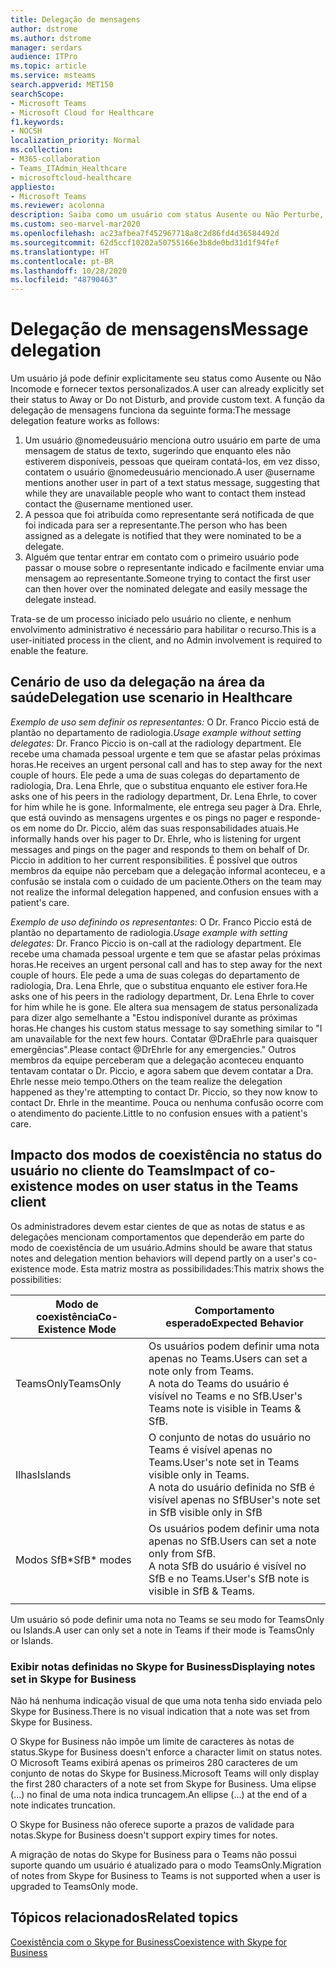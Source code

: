 ```yaml
---
title: Delegação de mensagens
author: dstrome
ms.author: dstrome
manager: serdars
audience: ITPro
ms.topic: article
ms.service: msteams
search.appverid: MET150
searchScope:
- Microsoft Teams
- Microsoft Cloud for Healthcare
f1.keywords:
- NOCSH
localization_priority: Normal
ms.collection:
- M365-collaboration
- Teams_ITAdmin_Healthcare
- microsoftcloud-healthcare
appliesto:
- Microsoft Teams
ms.reviewer: acolonna
description: Saiba como um usuário com status Ausente ou Não Perturbe, pode definir de maneira explícita outro usuário como um delegado na sua mensagem de status.
ms.custom: seo-marvel-mar2020
ms.openlocfilehash: ac23afbea7f452967718a8c2d86fd4d36584492d
ms.sourcegitcommit: 62d5ccf10202a50755166e3b8de0bd31d1f94fef
ms.translationtype: HT
ms.contentlocale: pt-BR
ms.lasthandoff: 10/28/2020
ms.locfileid: "48790463"
---
```

# <a name="message-delegation"></a><span data-ttu-id="60cfa-103">Delegação de mensagens</span><span class="sxs-lookup"><span data-stu-id="60cfa-103">Message delegation</span></span>

<span data-ttu-id="60cfa-104">Um usuário já pode definir explicitamente seu status como Ausente ou Não Incomode e fornecer textos personalizados.</span><span class="sxs-lookup"><span data-stu-id="60cfa-104">A user can already explicitly set their status to Away or Do not Disturb, and provide custom text.</span></span> <span data-ttu-id="60cfa-105">A função da delegação de mensagens funciona da seguinte forma:</span><span class="sxs-lookup"><span data-stu-id="60cfa-105">The message delegation feature works as follows:</span></span>

1. <span data-ttu-id="60cfa-106">Um usuário @nomedeusuário menciona outro usuário em parte de uma mensagem de status de texto, sugerindo que enquanto eles não estiverem disponíveis, pessoas que queiram contatá-los, em vez disso, contatem o usuário @nomedeusuário mencionado.</span><span class="sxs-lookup"><span data-stu-id="60cfa-106">A user @username mentions another user in part of a text status message, suggesting that while they are unavailable people who want to contact them instead contact the @username mentioned user.</span></span>
2. <span data-ttu-id="60cfa-107">A pessoa que foi atribuída como representante será notificada de que foi indicada para ser a representante.</span><span class="sxs-lookup"><span data-stu-id="60cfa-107">The person who has been assigned as a delegate is notified that they were nominated to be a delegate.</span></span>
3. <span data-ttu-id="60cfa-108">Alguém que tentar entrar em contato com o primeiro usuário pode passar o mouse sobre o representante indicado e facilmente enviar uma mensagem ao representante.</span><span class="sxs-lookup"><span data-stu-id="60cfa-108">Someone trying to contact the first user can then hover over the nominated delegate and easily message the delegate instead.</span></span>  

<span data-ttu-id="60cfa-109">Trata-se de um processo iniciado pelo usuário no cliente, e nenhum envolvimento administrativo é necessário para habilitar o recurso.</span><span class="sxs-lookup"><span data-stu-id="60cfa-109">This is a user-initiated process in the client, and no Admin involvement is required to enable the feature.</span></span> 

## <a name="delegation-use-scenario-in-healthcare"></a><span data-ttu-id="60cfa-110">Cenário de uso da delegação na área da saúde</span><span class="sxs-lookup"><span data-stu-id="60cfa-110">Delegation use scenario in Healthcare</span></span>

<span data-ttu-id="60cfa-111">*Exemplo de uso sem definir os representantes:* O Dr. Franco Piccio está de plantão no departamento de radiologia.</span><span class="sxs-lookup"><span data-stu-id="60cfa-111">*Usage example without setting delegates:*  Dr. Franco Piccio is on-call at the radiology department.</span></span> <span data-ttu-id="60cfa-112">Ele recebe uma chamada pessoal urgente e tem que se afastar pelas próximas horas.</span><span class="sxs-lookup"><span data-stu-id="60cfa-112">He receives an urgent personal call and has to step away for the next couple of hours.</span></span> <span data-ttu-id="60cfa-113">Ele pede a uma de suas colegas do departamento de radiologia, Dra. Lena Ehrle, que o substitua enquanto ele estiver fora.</span><span class="sxs-lookup"><span data-stu-id="60cfa-113">He asks one of his peers in the radiology department, Dr. Lena Ehrle, to cover for him while he is gone.</span></span> <span data-ttu-id="60cfa-114">Informalmente, ele entrega seu pager à Dra. Ehrle, que está ouvindo as mensagens urgentes e os pings no pager e responde-os em nome do Dr. Piccio, além das suas responsabilidades atuais.</span><span class="sxs-lookup"><span data-stu-id="60cfa-114">He informally hands over his pager to Dr. Ehrle, who is listening for urgent messages and pings on the pager and responds to them on behalf of Dr. Piccio in addition to her current responsibilities.</span></span> <span data-ttu-id="60cfa-115">É possível que outros membros da equipe não percebam que a delegação informal aconteceu, e a confusão se instala com o cuidado de um paciente.</span><span class="sxs-lookup"><span data-stu-id="60cfa-115">Others on the team may not realize the informal delegation happened, and confusion ensues with a patient's care.</span></span>

<span data-ttu-id="60cfa-116">*Exemplo de uso definindo os representantes:* O Dr. Franco Piccio está de plantão no departamento de radiologia.</span><span class="sxs-lookup"><span data-stu-id="60cfa-116">*Usage example with setting delegates:* Dr. Franco Piccio is on-call at the radiology department.</span></span> <span data-ttu-id="60cfa-117">Ele recebe uma chamada pessoal urgente e tem que se afastar pelas próximas horas.</span><span class="sxs-lookup"><span data-stu-id="60cfa-117">He receives an urgent personal call and has to step away for the next couple of hours.</span></span> <span data-ttu-id="60cfa-118">Ele pede a uma de suas colegas do departamento de radiologia, Dra. Lena Ehrle, que o substitua enquanto ele estiver fora.</span><span class="sxs-lookup"><span data-stu-id="60cfa-118">He asks one of his peers in the radiology department, Dr. Lena Ehrle to cover for him while he is gone.</span></span> <span data-ttu-id="60cfa-119">Ele altera sua mensagem de status personalizada para dizer algo semelhante a "Estou indisponível durante as próximas horas.</span><span class="sxs-lookup"><span data-stu-id="60cfa-119">He changes his custom status message to say something similar to "I am unavailable for the next few hours.</span></span> <span data-ttu-id="60cfa-120">Contatar @DraEhrle para quaisquer emergências".</span><span class="sxs-lookup"><span data-stu-id="60cfa-120">Please contact @DrEhrle for any emergencies."</span></span>  <span data-ttu-id="60cfa-121">Outros membros da equipe perceberam que a delegação aconteceu enquanto tentavam contatar o Dr. Piccio, e agora sabem que devem contatar a Dra. Ehrle nesse meio tempo.</span><span class="sxs-lookup"><span data-stu-id="60cfa-121">Others on the team realize the delegation happened as they're attempting to contact Dr. Piccio, so they now know to contact Dr. Ehrle in the meantime.</span></span> <span data-ttu-id="60cfa-122">Pouca ou nenhuma confusão ocorre com o atendimento do paciente.</span><span class="sxs-lookup"><span data-stu-id="60cfa-122">Little to no confusion ensues with a patient's care.</span></span>

## <a name="impact-of-co-existence-modes-on-user-status-in-the-teams-client"></a><span data-ttu-id="60cfa-123">Impacto dos modos de coexistência no status do usuário no cliente do Teams</span><span class="sxs-lookup"><span data-stu-id="60cfa-123">Impact of co-existence modes on user status in the Teams client</span></span>

<span data-ttu-id="60cfa-124">Os administradores devem estar cientes de que as notas de status e as delegações mencionam comportamentos que dependerão em parte do modo de coexistência de um usuário.</span><span class="sxs-lookup"><span data-stu-id="60cfa-124">Admins should be aware that status notes and delegation mention behaviors will depend partly on a user's co-existence mode.</span></span> <span data-ttu-id="60cfa-125">Esta matriz mostra as possibilidades:</span><span class="sxs-lookup"><span data-stu-id="60cfa-125">This matrix shows the possibilities:</span></span>

|<span data-ttu-id="60cfa-126">Modo de coexistência</span><span class="sxs-lookup"><span data-stu-id="60cfa-126">Co-Existence Mode</span></span> | <span data-ttu-id="60cfa-127">Comportamento esperado</span><span class="sxs-lookup"><span data-stu-id="60cfa-127">Expected Behavior</span></span>|
|---|---|
|<span data-ttu-id="60cfa-128">TeamsOnly</span><span class="sxs-lookup"><span data-stu-id="60cfa-128">TeamsOnly</span></span> |<span data-ttu-id="60cfa-129">Os usuários podem definir uma nota apenas no Teams.</span><span class="sxs-lookup"><span data-stu-id="60cfa-129">Users can set a note only from Teams.</span></span> <br> <span data-ttu-id="60cfa-130">A nota do Teams do usuário é visível no Teams e no SfB.</span><span class="sxs-lookup"><span data-stu-id="60cfa-130">User's Teams note is visible in Teams & SfB.</span></span> |
|<span data-ttu-id="60cfa-131">Ilhas</span><span class="sxs-lookup"><span data-stu-id="60cfa-131">Islands</span></span> | <span data-ttu-id="60cfa-132">O conjunto de notas do usuário no Teams é visível apenas no Teams.</span><span class="sxs-lookup"><span data-stu-id="60cfa-132">User's note set in Teams visible only in Teams.</span></span> <br> <span data-ttu-id="60cfa-133">A nota do usuário definida no SfB é visível apenas no SfB</span><span class="sxs-lookup"><span data-stu-id="60cfa-133">User's note set in SfB visible only in SfB</span></span> |
|<span data-ttu-id="60cfa-134">Modos SfB\*</span><span class="sxs-lookup"><span data-stu-id="60cfa-134">SfB\* modes</span></span> | <span data-ttu-id="60cfa-135">Os usuários podem definir uma nota apenas no SfB.</span><span class="sxs-lookup"><span data-stu-id="60cfa-135">Users can set a note only from SfB.</span></span> <br> <span data-ttu-id="60cfa-136">A nota SfB do usuário é visível no SfB e no Teams.</span><span class="sxs-lookup"><span data-stu-id="60cfa-136">User's SfB note is visible in SfB & Teams.</span></span>  |
|||

<span data-ttu-id="60cfa-137">Um usuário só pode definir uma nota no Teams se seu modo for TeamsOnly ou Islands.</span><span class="sxs-lookup"><span data-stu-id="60cfa-137">A user can only set a note in Teams if their mode is TeamsOnly or Islands.</span></span>  

### <a name="displaying-notes-set-in-skype-for-business"></a><span data-ttu-id="60cfa-138">Exibir notas definidas no Skype for Business</span><span class="sxs-lookup"><span data-stu-id="60cfa-138">Displaying notes set in Skype for Business</span></span>
  
<span data-ttu-id="60cfa-139">Não há nenhuma indicação visual de que uma nota tenha sido enviada pelo Skype for Business.</span><span class="sxs-lookup"><span data-stu-id="60cfa-139">There is no visual indication that a note was set from Skype for Business.</span></span>

<span data-ttu-id="60cfa-140">O Skype for Business não impõe um limite de caracteres às notas de status.</span><span class="sxs-lookup"><span data-stu-id="60cfa-140">Skype for Business doesn't enforce a character limit on status notes.</span></span> <span data-ttu-id="60cfa-141">O Microsoft Teams exibirá apenas os primeiros 280 caracteres de um conjunto de notas do Skype for Business.</span><span class="sxs-lookup"><span data-stu-id="60cfa-141">Microsoft Teams will only display the first 280 characters of a note set from Skype for Business.</span></span> <span data-ttu-id="60cfa-142">Uma elipse (...) no final de uma nota indica truncagem.</span><span class="sxs-lookup"><span data-stu-id="60cfa-142">An ellipse (…) at the end of a note indicates truncation.</span></span>
  
<span data-ttu-id="60cfa-143">O Skype for Business não oferece suporte a prazos de validade para notas.</span><span class="sxs-lookup"><span data-stu-id="60cfa-143">Skype for Business doesn't support expiry times for notes.</span></span>

<span data-ttu-id="60cfa-144">A migração de notas do Skype for Business para o Teams não possui suporte quando um usuário é atualizado para o modo TeamsOnly.</span><span class="sxs-lookup"><span data-stu-id="60cfa-144">Migration of notes from Skype for Business to Teams is not supported when a user is upgraded to TeamsOnly mode.</span></span>

## <a name="related-topics"></a><span data-ttu-id="60cfa-145">Tópicos relacionados</span><span class="sxs-lookup"><span data-stu-id="60cfa-145">Related topics</span></span>

[<span data-ttu-id="60cfa-146">Coexistência com o Skype for Business</span><span class="sxs-lookup"><span data-stu-id="60cfa-146">Coexistence with Skype for Business</span></span>](../../coexistence-chat-calls-presence.md)
